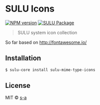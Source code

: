 # SULU Icons
[![NPM version][npm-image]][npm-url]
[![SULU Package][sulu-package-image]][sulu-package-url]  

> SULU system icon collection

So far based on http://fontawesome.io/

## Installation

```sh
$ sulu-core install sulu-mime-type-icons
```

## License

MIT © [s-a](https://github.com/s-a)


[npm-image]: https://badge.fury.io/js/sulu-mime-type-icons.svg
[npm-url]: https://npmjs.org/package/sulu-mime-type-icons
[sulu-package-url]: https://github.com/sulu-one/sulu
[sulu-package-image]: https://img.shields.io/badge/SULU-package-orange.svg
[sulu-home-url]: https://github.com/sulu-one/sulu/
